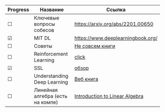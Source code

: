 

|Progress| Название | Ссылка |
|------| ------ | ------ |
|&#9744;|Ключевые вопросы собесов|https://arxiv.org/abs/2201.00650|
|&#9745;|MIT DL|https://www.deeplearningbook.org/|
|&#9744;|Советы|[Не совсем книги](https://docs.google.com/document/d/18FiJbYn53fTtPmphfdCKT2TMWH-8Y2L-MLqDk-MFV4s/preview?pru=AAABhJIWlf0*U1e2PMMGGSvTPgeNMxM4rQ)|
|&#9744;|Reinforcement Learning|[click](https://www.andrew.cmu.edu/course/10-703/textbook/BartoSutton.pdf)|
|&#9745;|SSL|[обзор](https://arxiv.org/pdf/2304.12210.pdf)|
|&#9744;|Understanding Deep Learning|[Веб книга](https://udlbook.github.io/udlbook/)|
|&#9744;|Линейная алгебра (есть на компе)|[Introduction to Linear Algebra](https://math.mit.edu/~gs/linearalgebra/ila6/indexila6.html)|
